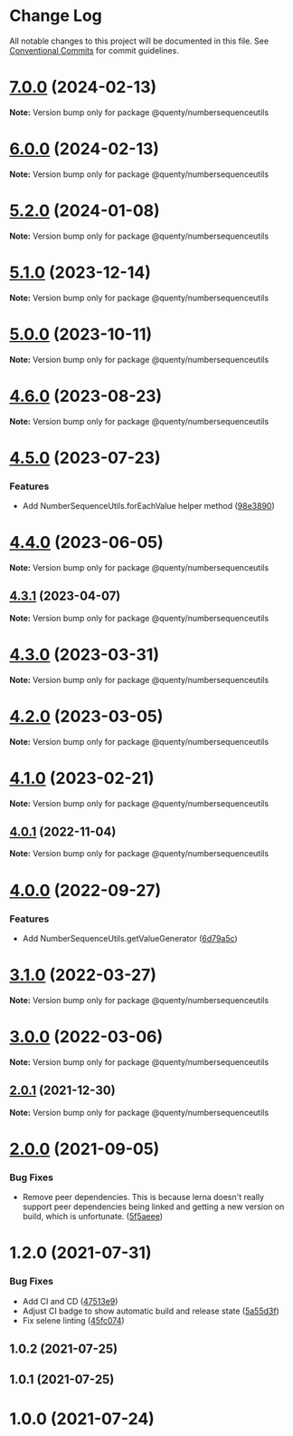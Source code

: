 # Change Log

All notable changes to this project will be documented in this file.
See [Conventional Commits](https://conventionalcommits.org) for commit guidelines.

# [7.0.0](https://github.com/Quenty/NevermoreEngine/compare/@quenty/numbersequenceutils@6.0.0...@quenty/numbersequenceutils@7.0.0) (2024-02-13)

**Note:** Version bump only for package @quenty/numbersequenceutils





# [6.0.0](https://github.com/Quenty/NevermoreEngine/compare/@quenty/numbersequenceutils@5.2.0...@quenty/numbersequenceutils@6.0.0) (2024-02-13)

**Note:** Version bump only for package @quenty/numbersequenceutils





# [5.2.0](https://github.com/Quenty/NevermoreEngine/compare/@quenty/numbersequenceutils@5.1.0...@quenty/numbersequenceutils@5.2.0) (2024-01-08)

**Note:** Version bump only for package @quenty/numbersequenceutils





# [5.1.0](https://github.com/Quenty/NevermoreEngine/compare/@quenty/numbersequenceutils@5.0.0...@quenty/numbersequenceutils@5.1.0) (2023-12-14)

**Note:** Version bump only for package @quenty/numbersequenceutils





# [5.0.0](https://github.com/Quenty/NevermoreEngine/compare/@quenty/numbersequenceutils@4.6.0...@quenty/numbersequenceutils@5.0.0) (2023-10-11)

**Note:** Version bump only for package @quenty/numbersequenceutils





# [4.6.0](https://github.com/Quenty/NevermoreEngine/compare/@quenty/numbersequenceutils@4.5.0...@quenty/numbersequenceutils@4.6.0) (2023-08-23)

**Note:** Version bump only for package @quenty/numbersequenceutils





# [4.5.0](https://github.com/Quenty/NevermoreEngine/compare/@quenty/numbersequenceutils@4.4.0...@quenty/numbersequenceutils@4.5.0) (2023-07-23)


### Features

* Add NumberSequenceUtils.forEachValue helper method ([98e3890](https://github.com/Quenty/NevermoreEngine/commit/98e38903007a4510ab31bb28c69f35b14e1c1ffc))





# [4.4.0](https://github.com/Quenty/NevermoreEngine/compare/@quenty/numbersequenceutils@4.3.1...@quenty/numbersequenceutils@4.4.0) (2023-06-05)

**Note:** Version bump only for package @quenty/numbersequenceutils





## [4.3.1](https://github.com/Quenty/NevermoreEngine/compare/@quenty/numbersequenceutils@4.3.0...@quenty/numbersequenceutils@4.3.1) (2023-04-07)

**Note:** Version bump only for package @quenty/numbersequenceutils





# [4.3.0](https://github.com/Quenty/NevermoreEngine/compare/@quenty/numbersequenceutils@4.2.0...@quenty/numbersequenceutils@4.3.0) (2023-03-31)

**Note:** Version bump only for package @quenty/numbersequenceutils





# [4.2.0](https://github.com/Quenty/NevermoreEngine/compare/@quenty/numbersequenceutils@4.1.0...@quenty/numbersequenceutils@4.2.0) (2023-03-05)

**Note:** Version bump only for package @quenty/numbersequenceutils





# [4.1.0](https://github.com/Quenty/NevermoreEngine/compare/@quenty/numbersequenceutils@4.0.1...@quenty/numbersequenceutils@4.1.0) (2023-02-21)

**Note:** Version bump only for package @quenty/numbersequenceutils





## [4.0.1](https://github.com/Quenty/NevermoreEngine/compare/@quenty/numbersequenceutils@4.0.0...@quenty/numbersequenceutils@4.0.1) (2022-11-04)

**Note:** Version bump only for package @quenty/numbersequenceutils





# [4.0.0](https://github.com/Quenty/NevermoreEngine/compare/@quenty/numbersequenceutils@3.1.0...@quenty/numbersequenceutils@4.0.0) (2022-09-27)


### Features

* Add NumberSequenceUtils.getValueGenerator ([6d79a5c](https://github.com/Quenty/NevermoreEngine/commit/6d79a5cd5d7d42b945064d1b9666048378bc5585))





# [3.1.0](https://github.com/Quenty/NevermoreEngine/compare/@quenty/numbersequenceutils@3.0.0...@quenty/numbersequenceutils@3.1.0) (2022-03-27)

**Note:** Version bump only for package @quenty/numbersequenceutils





# [3.0.0](https://github.com/Quenty/NevermoreEngine/compare/@quenty/numbersequenceutils@2.0.1...@quenty/numbersequenceutils@3.0.0) (2022-03-06)

**Note:** Version bump only for package @quenty/numbersequenceutils





## [2.0.1](https://github.com/Quenty/NevermoreEngine/compare/@quenty/numbersequenceutils@2.0.0...@quenty/numbersequenceutils@2.0.1) (2021-12-30)

**Note:** Version bump only for package @quenty/numbersequenceutils





# [2.0.0](https://github.com/Quenty/NevermoreEngine/compare/@quenty/numbersequenceutils@1.2.0...@quenty/numbersequenceutils@2.0.0) (2021-09-05)


### Bug Fixes

* Remove peer dependencies. This is because lerna doesn't really support peer dependencies being linked and getting a new version on build, which is unfortunate. ([5f5aeee](https://github.com/Quenty/NevermoreEngine/commit/5f5aeeea8de9975435309e53679f0ef7064f9dd0))





# 1.2.0 (2021-07-31)


### Bug Fixes

* Add CI and CD ([47513e9](https://github.com/Quenty/NevermoreEngine/commit/47513e9b568162707534af132396dd8756947dd3))
* Adjust CI badge to show automatic build and release state ([5a55d3f](https://github.com/Quenty/NevermoreEngine/commit/5a55d3f19bf8d66a760d67da9b56ed47fab74656))
* Fix selene linting ([45fc074](https://github.com/Quenty/NevermoreEngine/commit/45fc07489ee59127ac6582689f19a0e87c1e5b5a))



## 1.0.2 (2021-07-25)



## 1.0.1 (2021-07-25)



# 1.0.0 (2021-07-24)
